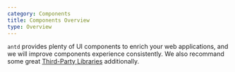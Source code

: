 ```yaml
---
category: Components
title: Components Overview
type: Overview
---
```


`antd` provides plenty of UI components to enrich your web applications, and we will improve components experience consistently. We also recommand some great [Third-Party Libraries](/docs/react/recommendation) additionally.
